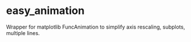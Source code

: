 # easy_animation
Wrapper for matplotlib FuncAnimation to simplify axis rescaling, subplots, multiple lines.
